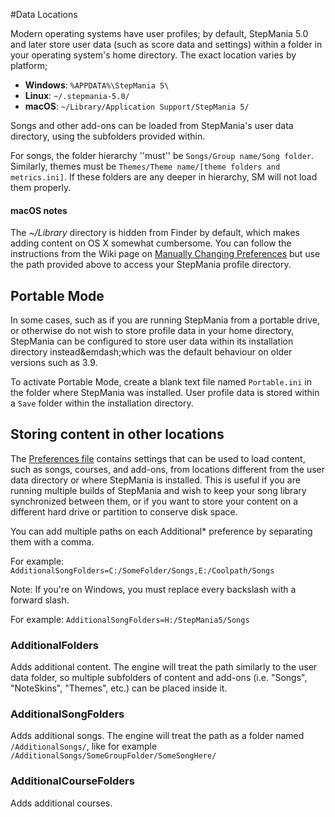 #Data Locations

Modern operating systems have user profiles; by default, StepMania 5.0 and later store user data (such as score data and settings) within a folder in your operating system's home directory. The exact location varies by platform;

* **Windows**: `%APPDATA%\StepMania 5\`
* **Linux**: `~/.stepmania-5.0/`
* **macOS**: `~/Library/Application Support/StepMania 5/`

Songs and other add-ons can be loaded from StepMania's user data directory, using the subfolders provided within.

For songs, the folder hierarchy ''must'' be `Songs/Group name/Song folder`. Similarly, themes must be `Themes/Theme name/[theme folders and metrics.ini]`. If these folders are any deeper in hierarchy, SM will not load them properly.

#### macOS notes
The *~/Library* directory is hidden from Finder by default, which makes adding content on OS X somewhat cumbersome.  You can follow the instructions from the Wiki page on [Manually Changing Preferences](Manually-Changing-Preferences) but use the path provided above to access your StepMania profile directory.

## Portable Mode

In some cases, such as if you are running StepMania from a portable drive, or otherwise do not wish to store profile data in your home directory, StepMania can be configured to store user data within its installation directory instead&emdash;which was the default behaviour on older versions such as 3.9. 

To activate Portable Mode, create a blank text file named ``Portable.ini`` in the folder where StepMania was installed. User profile data is stored within a ``Save`` folder within the installation directory.

## Storing content in other locations

The [Preferences file](https://github.com/stepmania/stepmania/wiki/Preferences.ini) contains settings that can be used to load content, such as songs, courses, and add-ons, from locations different from the user data directory or where StepMania is installed. This is useful if you are running multiple builds of StepMania and wish to keep your song library synchronized between them, or if you want to store your content on a different hard drive or partition to conserve disk space.

You can add multiple paths on each Additional* preference by separating them with a comma.

For example:
`AdditionalSongFolders=C:/SomeFolder/Songs,E:/Coolpath/Songs`

Note: If you're on Windows, you must replace every backslash with a forward slash.

For example:
`AdditionalSongFolders=H:/StepMania5/Songs`

### AdditionalFolders

Adds additional content. The engine will treat the path similarly to the user data folder, so multiple subfolders of content and add-ons (i.e. "Songs", "NoteSkins", "Themes", etc.) can be placed inside it.

### AdditionalSongFolders

Adds additional songs. The engine will treat the path as a folder named `/AdditionalSongs/`, like for example `/AdditionalSongs/SomeGroupFolder/SomeSongHere/`

### AdditionalCourseFolders

Adds additional courses.
